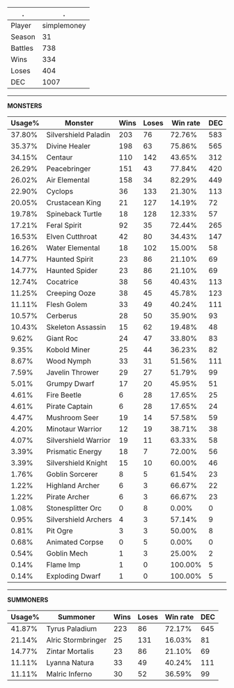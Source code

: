 .|.
|-|-
Player|simplemoney
Season|31
Battles|738
Wins|334
Loses|404
DEC|1007

---
**MONSTERS**

Usage%|Monster|Wins|Loses|Win rate|DEC|
-|-|-|-|-|-|
37.80%|Silvershield Paladin|203|76|72.76%|583|
35.37%|Divine Healer|198|63|75.86%|565|
34.15%|Centaur|110|142|43.65%|312|
26.29%|Peacebringer|151|43|77.84%|420|
26.02%|Air Elemental|158|34|82.29%|449|
22.90%|Cyclops|36|133|21.30%|113|
20.05%|Crustacean King|21|127|14.19%|72|
19.78%|Spineback Turtle|18|128|12.33%|57|
17.21%|Feral Spirit|92|35|72.44%|265|
16.53%|Elven Cutthroat|42|80|34.43%|147|
16.26%|Water Elemental|18|102|15.00%|58|
14.77%|Haunted Spirit|23|86|21.10%|69|
14.77%|Haunted Spider|23|86|21.10%|69|
12.74%|Cocatrice|38|56|40.43%|113|
11.25%|Creeping Ooze|38|45|45.78%|123|
11.11%|Flesh Golem|33|49|40.24%|111|
10.57%|Cerberus|28|50|35.90%|93|
10.43%|Skeleton Assassin|15|62|19.48%|48|
9.62%|Giant Roc|24|47|33.80%|83|
9.35%|Kobold Miner|25|44|36.23%|82|
8.67%|Wood Nymph|33|31|51.56%|111|
7.59%|Javelin Thrower|29|27|51.79%|99|
5.01%|Grumpy Dwarf|17|20|45.95%|51|
4.61%|Fire Beetle|6|28|17.65%|25|
4.61%|Pirate Captain|6|28|17.65%|24|
4.47%|Mushroom Seer|19|14|57.58%|59|
4.20%|Minotaur Warrior|12|19|38.71%|38|
4.07%|Silvershield Warrior|19|11|63.33%|58|
3.39%|Prismatic Energy|18|7|72.00%|56|
3.39%|Silvershield Knight|15|10|60.00%|46|
1.76%|Goblin Sorcerer|8|5|61.54%|23|
1.22%|Highland Archer|6|3|66.67%|22|
1.22%|Pirate Archer|6|3|66.67%|23|
1.08%|Stonesplitter Orc|0|8|0.00%|0|
0.95%|Silvershield Archers|4|3|57.14%|9|
0.81%|Pit Ogre|3|3|50.00%|8|
0.68%|Animated Corpse|0|5|0.00%|0|
0.54%|Goblin Mech|1|3|25.00%|2|
0.14%|Flame Imp|1|0|100.00%|5|
0.14%|Exploding Dwarf|1|0|100.00%|5|

---
**SUMMONERS**

Usage%|Summoner|Wins|Loses|Win rate|DEC|
-|-|-|-|-|-|
41.87%|Tyrus Paladium|223|86|72.17%|645|
21.14%|Alric Stormbringer|25|131|16.03%|81|
14.77%|Zintar Mortalis|23|86|21.10%|69|
11.11%|Lyanna Natura|33|49|40.24%|111|
11.11%|Malric Inferno|30|52|36.59%|99|
